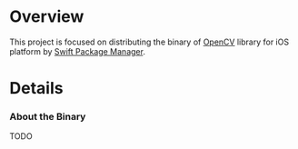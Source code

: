 # Overview

This project is focused on distributing the binary of [OpenCV](https://opencv.org/) library for iOS platform by [Swift Package Manager](https://www.swift.org/package-manager/).

# Details

### About the Binary

TODO
